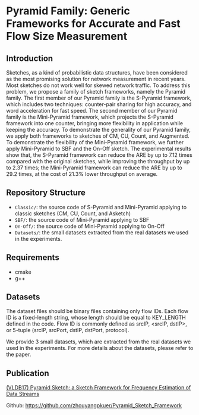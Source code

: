 # Pyramid Family: Generic Frameworks for Accurate and Fast Flow Size Measurement


## Introduction
Sketches, as a kind of probabilistic data structures, have been considered as the most promising solution for network measurement in recent years. Most sketches do not work well for skewed network traffic. To address this problem, we propose a family of sketch frameworks, namely the Pyramid family. The first member of our Pyramid family is the S-Pyramid framework, which includes two techniques: counter-pair sharing for high accuracy, and word acceleration for fast speed. The second member of our Pyramid family is the Mini-Pyramid framework, which projects the S-Pyramid framework into one counter, bringing more flexibility in application while keeping the accuracy. To demonstrate the generality of our Pyramid family, we apply both frameworks to sketches of CM, CU, Count, and Augmented. To demonstrate the flexibility of the Mini-Pyramid framework, we further apply Mini-Pyramid to SBF and the On-Off sketch. The experimental results show that, the S-Pyramid framework can reduce the ARE by up to 7.12 times compared with the original sketches, while improving the throughput by up to 2.37 times; the Mini-Pyramid framework can reduce the ARE by up to 29.2 times, at the cost of 21.3% lower throughput on average.


## Repository Structure
*  `Classic/`: the source code of S-Pyramid and Mini-Pyramid applying to classic sketches (CM, CU, Count, and Asketch)
*  `SBF/`: the source code of Mini-Pyramid applying to SBF
*  `On-Off/`: the source code of Mini-Pyramid applying to On-Off
*  `Datasets/`: the small datasets extracted from the real datasets we used in the experiments.


## Requirements
- cmake
- g++


## Datasets
The dataset files should be binary files containing only flow IDs. Each flow ID is a fixed-length string, whose length should be equal to KEY_LENGTH defined in the code. Flow ID is commonly defined as srcIP, <srcIP, dstIP>, or 5-tuple (srcIP, srcPort, dstIP, dstPort, protocol).

We provide 3 small datasets, which are extracted from the real datasets we used in the experiments. For more details about the datasets, please refer to the paper.


## Publication
[(VLDB17) Pyramid Sketch: a Sketch Framework for Frequency Estimation of Data Streams](https://dl.acm.org/doi/abs/10.14778/3137628.3137652)

Github: https://github.com/zhouyangpkuer/Pyramid_Sketch_Framework
